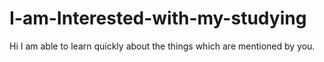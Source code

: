# I-am-Interested-with-my-studying
Hi I am able to learn quickly about the things which are mentioned by you.
